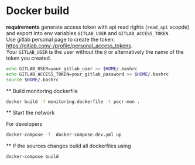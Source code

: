 # Docker build

**requirements**
generate access token with api read rights (`read_api` scopde) and export into env variables `GITLAB_USER` and `GITLAB_ACCESS_TOKEN`.    
Use gitlab personal page to create the token: https://gitlab.com/-/profile/personal_access_tokens.   
Your `GITLAB_USER` is the user without the `@` or alternatively the name of the token you created.

```sh
echo GITLAB_USER=your_gitlab_user >> $HOME/.bashrc 
echo GITLAB_ACCESS_TOKEN=your_gitlab_password >> $HOME/.bashrc
source $HOME/.bashrc
```

** Build monitoring.dockerfile
```sh
docker build -f monitoring.dockerfile -t pocr-mon . 
```

** Start the network

For developers
```sh
docker-compose -f  docker-compose.dev.yml up
```

** If the sources changes build all dockerfiles using
```sh
docker-compose build
```